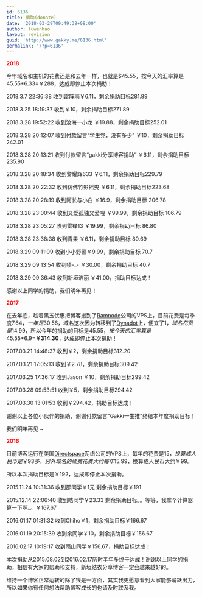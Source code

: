 ```yaml
---
id: 6136
title: 捐助(donate)
date: '2018-03-29T09:49:38+08:00'
author: luwenhao
layout: revision
guid: 'http://www.gakky.me/6136.html'
permalink: '/?p=6136'
---
```


**<span style="color: #ff0000;">2018</span>**

今年域名和主机的花费还是和去年一样，也就是$45.55，按今天的汇率算是45.55\*6.33=￥288，达成即停止本次捐助！

2018.3.7 22:36:38 收到雷阵雨￥6.11，剩余捐助目标281.89

2018.3.25 18:19:37 收到￥10，剩余捐助目标271.89

2018.3.28 19:52:22 收到沧海一小龙 ￥19.88，剩余捐助目标252.01

2018.3.28 20:12:07 收到付款留言“学生党，没有多少” ￥10，剩余捐助目标242.01

2018.3.28 20:13:21 收到付款留言“gakki分享博客捐助” ￥6.11，剩余捐助目标235.90

2018.3.28 20:18:34 收到黎耀辉633 ￥6.11，剩余捐助目标229.79

2018.3.28 20:22:32 收到仿佛竹影摇曳 ￥6.11，剩余捐助目标223.68

2018.3.28 20:28:19 收到阿长与小白 ￥16.9，剩余捐助目标 206.78

2018.3.28 23:00:44 收到又爱孤独又爱嘎 ￥99.99，剩余捐助目标 106.79

2018.3.28 23:05:27 收到雷锋13 ￥19.99，剩余捐助目标 86.80

2018.3.28 23:38:38 收到青果 ￥6.11，剩余捐助目标 80.69

2018.3.29 09:11:09 收到小小野菜￥9.99，剩余捐助目标 70.7

2018.3.29 09:13:54 收到啧-\_- ￥30.00，剩余捐助目标 40.7

2018.3.29 09:36:43 收到新垣洁丽 ￥41.00，捐助目标达成！

感谢以上同学的捐助，我们明年再见！

**<span style="color: #ff0000;">2017</span>**

在去年底，趁着黑五优惠把博客搬到了[Ramnode](http://ramnode.com/)公司的VPS上，目前花费是每季度$7.64，一年是$30.56，域名这次因为转移到了[Dynadot](https://www.dynadot.com/)上，便宜了$1，域名花费是$14.99，所以今年的捐助的目标是$45.55，按今天的汇率算是$45.55\*6.9=**￥314.30**，达成即停止本次捐助！

2017.03.21 14:48:37 收到￥2，剩余捐助目标312.20

2017.03.21 17:05:13 收到￥2.78，剩余捐助目标309.42

2017.03.25 17:36:17 收到Jason ￥10，剩余捐助目标299.42

2017.03.28 09:53:51 收到￥5，剩余捐助目标294.42

2017.03.30 13:01:53 收到￥294.42，捐助目标达成！

谢谢以上各位小伙伴的捐助，谢谢付款留言“Gakki一生推”终结本年度捐助目标！

我们明年再见 ~

**<span style="color: #ff0000;">2016</span>**

目前博客运行在美国[Directspace](http://directspace.net/)网络公司的VPS上，每年的花费是$15，换算成人民币是￥93多，另外域名的续费花费大约每年$15.99，换算成人民币大约￥99。

所以本次捐助目标是￥192，达成即停止本次捐助。

2015.11.24 10:31:36 收到邵同学￥1元 剩余捐助目标￥191

2015.12.14 22:06:40 收到皓同学￥23.33 剩余捐助目标。。等等，我拿个计算器算一下啊。。￥167.67

2016.01.17 01:31:32 收到Chiho￥1，剩余捐助目标￥166.67

2016.01.19 20:15:39 收到余同学￥10，剩余捐助目标￥156.67

2016.02.17 10:19:17 收到雨山同学￥156.67，捐助目标达成！

本次捐助从2015.08.02到2016.02.17历时半年多终于达成！谢谢以上同学的捐助，相信有大家的帮助和支持，新垣结衣分享博客一定会越来越好的。

维持一个博客正常运转的除了钱是一方面，其实我更愿意看到大家能够踊跃出力，所以如果你有任何想法帮助博客成长的也请及时联系我。

<audio controls="controls" style="display: none;"></audio>

<audio controls="controls" style="display: none;"></audio>

<audio controls="controls" style="display: none;"></audio>

<audio controls="controls" style="display: none;"></audio>

<audio controls="controls" style="display: none;"></audio>

<audio controls="controls" style="display: none;"></audio>

<audio controls="controls" style="display: none;"></audio>

<audio controls="controls" style="display: none;"></audio>